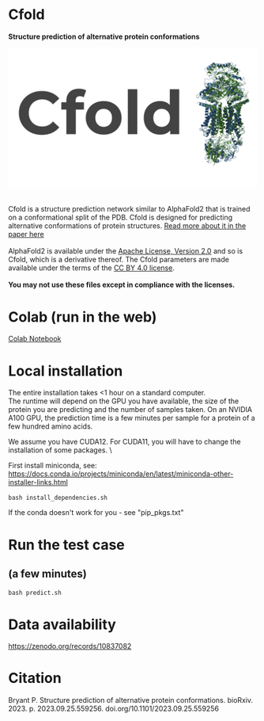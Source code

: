 # Cfold

**Structure prediction of alternative protein conformations**

<img src="./Logo.svg"/>



\
Cfold is a structure prediction network similar to AlphaFold2 that is trained on a conformational split of the PDB. Cfold is designed for predicting alternative conformations of protein structures. [Read more about it in the paper here](https://www.biorxiv.org/content/10.1101/2023.09.25.559256v1)
\
\
AlphaFold2 is available under the [Apache License, Version 2.0](http://www.apache.org/licenses/LICENSE-2.0) and so is Cfold, which is a derivative thereof. The Cfold parameters are made available under the terms of the [CC BY 4.0 license](https://creativecommons.org/licenses/by/4.0/legalcode).
\
\
**You may not use these files except in compliance with the licenses.**

# Colab (run in the web)

[Colab Notebook](https://colab.research.google.com/github/patrickbryant1/Cfold/blob/master/Cfold.ipynb)

# Local installation

The entire installation takes <1 hour on a standard computer. \
The runtime will depend on the GPU you have available, the size of the protein
you are predicting and the number of samples taken. On an NVIDIA A100 GPU, the
prediction time is a few minutes per sample for a protein of a few hundred amino acids.

We assume you have CUDA12. For CUDA11, you will have to change the installation of some packages. \

First install miniconda, see: https://docs.conda.io/projects/miniconda/en/latest/miniconda-other-installer-links.html

```
bash install_dependencies.sh
```
If the conda doesn't work for you - see "pip_pkgs.txt"

# Run the test case
## (a few minutes)
```
bash predict.sh
```

# Data availability
https://zenodo.org/records/10837082

# Citation
Bryant P. Structure prediction of alternative protein conformations. bioRxiv. 2023. p. 2023.09.25.559256. doi.org/10.1101/2023.09.25.559256
